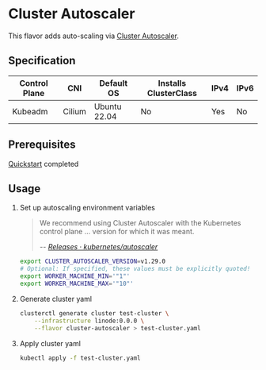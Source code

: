 # Cluster Autoscaler

This flavor adds auto-scaling via [Cluster
Autoscaler](https://www.github.com/kubernetes/autoscaler/tree/master/cluster-autoscaler#cluster-autoscaler).

## Specification

| Control Plane | CNI    | Default OS   | Installs ClusterClass | IPv4 | IPv6 |
|---------------|--------|--------------|-----------------------|------|------|
| Kubeadm       | Cilium | Ubuntu 22.04 | No                    | Yes  | No   |

## Prerequisites

[Quickstart](../getting-started.md) completed

## Usage

1. Set up autoscaling environment variables
    > We recommend using Cluster Autoscaler with the Kubernetes control plane
    > ... version for which it was meant.
    >
    > -- <cite>[Releases · kubernetes/autoscaler](https://www.github.com/kubernetes/autoscaler/tree/master/cluster-autoscaler#releases)</cite>

    ```sh
    export CLUSTER_AUTOSCALER_VERSION=v1.29.0
    # Optional: If specified, these values must be explicitly quoted!
    export WORKER_MACHINE_MIN='"1"'
    export WORKER_MACHINE_MAX='"10"'
    ```

2. Generate cluster yaml

    ```sh
    clusterctl generate cluster test-cluster \
        --infrastructure linode:0.0.0 \
        --flavor cluster-autoscaler > test-cluster.yaml
    ```

3. Apply cluster yaml

    ```sh
    kubectl apply -f test-cluster.yaml
    ```
